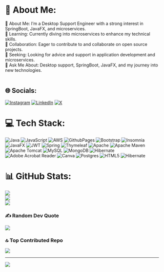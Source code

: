 # 💫 About Me:
🔧 About Me: I’m a Desktop Support Engineer with a strong interest in SpringBoot, JavaFX, and microservices.<br>🌱 Learning: Currently diving into microservices to enhance my technical skills.<br>👯 Collaboration: Eager to contribute to and collaborate on open source projects.<br>🤝 Seeking: Looking for advice and support in application development and microservices.<br>💬 Ask Me About: Desktop support, SpringBoot, JavaFX, and my journey into new technologies.<br><br>


## 🌐 Socials:
[![Instagram](https://img.shields.io/badge/Instagram-%23E4405F.svg?logo=Instagram&logoColor=white)](https://instagram.com/anujv.sh) [![LinkedIn](https://img.shields.io/badge/LinkedIn-%230077B5.svg?logo=linkedin&logoColor=white)](https://linkedin.com/in/geekyanuj) [![X](https://img.shields.io/badge/X-black.svg?logo=X&logoColor=white)](https://x.com/anujv_sh) 

# 💻 Tech Stack:
![Java](https://img.shields.io/badge/java-%23ED8B00.svg?style=plastic&logo=openjdk&logoColor=white) ![JavaScript](https://img.shields.io/badge/javascript-%23323330.svg?style=plastic&logo=javascript&logoColor=%23F7DF1E) ![AWS](https://img.shields.io/badge/AWS-%23FF9900.svg?style=plastic&logo=amazon-aws&logoColor=white) ![GithubPages](https://img.shields.io/badge/github%20pages-121013?style=plastic&logo=github&logoColor=white) ![Bootstrap](https://img.shields.io/badge/bootstrap-%238511FA.svg?style=plastic&logo=bootstrap&logoColor=white) ![Insomnia](https://img.shields.io/badge/Insomnia-black?style=plastic&logo=insomnia&logoColor=5849BE) ![JavaFX](https://img.shields.io/badge/javafx-%23FF0000.svg?style=plastic&logo=javafx&logoColor=white) ![JWT](https://img.shields.io/badge/JWT-black?style=plastic&logo=JSON%20web%20tokens) ![Spring](https://img.shields.io/badge/spring-%236DB33F.svg?style=plastic&logo=spring&logoColor=white) ![Thymeleaf](https://img.shields.io/badge/Thymeleaf-%23005C0F.svg?style=plastic&logo=Thymeleaf&logoColor=white) ![Apache](https://img.shields.io/badge/apache-%23D42029.svg?style=plastic&logo=apache&logoColor=white) ![Apache Maven](https://img.shields.io/badge/Apache%20Maven-C71A36?style=plastic&logo=Apache%20Maven&logoColor=white) ![Apache Tomcat](https://img.shields.io/badge/apache%20tomcat-%23F8DC75.svg?style=plastic&logo=apache-tomcat&logoColor=black) ![MySQL](https://img.shields.io/badge/mysql-4479A1.svg?style=plastic&logo=mysql&logoColor=white) ![MongoDB](https://img.shields.io/badge/MongoDB-%234ea94b.svg?style=plastic&logo=mongodb&logoColor=white) ![Hibernate](https://img.shields.io/badge/Hibernate-59666C?style=plastic&logo=Hibernate&logoColor=white) ![Adobe Acrobat Reader](https://img.shields.io/badge/Adobe%20Acrobat%20Reader-EC1C24.svg?style=plastic&logo=Adobe%20Acrobat%20Reader&logoColor=white) ![Canva](https://img.shields.io/badge/Canva-%2300C4CC.svg?style=plastic&logo=Canva&logoColor=white) ![Postgres](https://img.shields.io/badge/postgres-%23316192.svg?style=plastic&logo=postgresql&logoColor=white) ![HTML5](https://img.shields.io/badge/html5-%23E34F26.svg?style=plastic&logo=html5&logoColor=white) ![Hibernate](https://img.shields.io/badge/Hibernate-59666C?style=plastic&logo=Hibernate&logoColor=white)
# 📊 GitHub Stats:
![](https://github-readme-stats.vercel.app/api?username=geekyanuj&theme=neon&hide_border=false&include_all_commits=false&count_private=true)<br/>
![](https://github-readme-streak-stats.herokuapp.com/?user=geekyanuj&theme=neon&hide_border=false)<br/>
![](https://github-readme-stats.vercel.app/api/top-langs/?username=geekyanuj&theme=neon&hide_border=false&include_all_commits=false&count_private=true&layout=compact)

### ✍️ Random Dev Quote
![](https://quotes-github-readme.vercel.app/api?type=horizontal&theme=radical)

### 🔝 Top Contributed Repo
![](https://github-contributor-stats.vercel.app/api?username=geekyanuj&limit=5&theme=dark&combine_all_yearly_contributions=true)

---
[![](https://visitcount.itsvg.in/api?id=geekyanuj&icon=6&color=5)](https://visitcount.itsvg.in)


